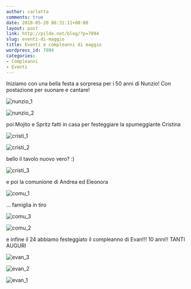```yaml
---
author: carlotta
comments: true
date: 2018-05-20 06:31:11+00:00
layout: post
link: http://pilde.net/blog/?p=7094
slug: eventi-di-maggio
title: Eventi e compleanni di maggio
wordpress_id: 7094
categories:
- Compleanni
- Eventi
---
```


Iniziamo con una bella festa a sorpresa per i 50 anni di Nunzio! Con postazione per suonare e cantare!

![nunzio_1](http://pilde.net/blog/wp-content/uploads/2018/05/nunzio_1.jpg)


 ![nunzio_2](http://pilde.net/blog/wp-content/uploads/2018/05/nunzio_2.jpg)


poi Mojito e Spritz fatti in casa per festeggiare la spumeggiante Cristina

![cristi_1](http://pilde.net/blog/wp-content/uploads/2018/05/cristi_1.jpg)


 ![cristi_2](http://pilde.net/blog/wp-content/uploads/2018/05/cristi_2.jpg)


 bello il tavolo nuovo vero? :)


![cristi_3](http://pilde.net/blog/wp-content/uploads/2018/05/cristi_3.jpg)




e poi la comunione di Andrea ed Eleonora

![comu_1](http://pilde.net/blog/wp-content/uploads/2018/05/comu_1.jpg)




... famiglia in tiro

![comu_3](http://pilde.net/blog/wp-content/uploads/2018/05/comu_3.jpg)


 ![comu_2](http://pilde.net/blog/wp-content/uploads/2018/05/comu_2.jpg)


e infine il 24 abbiamo festeggiato il compleanno di Evan!!! 10 anni!! TANTI AUGURI

![evan_3](http://pilde.net/blog/wp-content/uploads/2018/05/evan_3.png)


 ![evan_2](http://pilde.net/blog/wp-content/uploads/2018/05/evan_2.png)


 ![evan_1](http://pilde.net/blog/wp-content/uploads/2018/05/evan_1.png)



